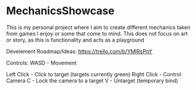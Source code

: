 # MechanicsShowcase
This is my personal project where I aim to create different mechanics taken from games I enjoy or some that come to mind. This does not focus on art or story, as this is functionality and acts as a playground

Develement Roadmap/Ideas:
https://trello.com/b/YMlRsPnY

Controls:
WASD - Movement

Left Click - Click to target (targets currently green)
Right Click - Control Camera
C - Lock the camera to a target
V -  Untarget (temporary bind)
